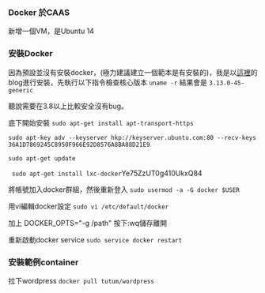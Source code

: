 
### Docker 於CAAS
新增一個VM，是Ubuntu 14

### 安裝Docker

因為預設並沒有安裝docker，(極力建議建立一個範本是有安裝的)，我是以[這裡](http://jamyy.us.to/blog/2014/06/6500.html)的blog進行安裝，先執行以下指令檢查核心版本
`uname -r` 
結果會是
`3.13.0-45-generic`

聽說需要在3.8以上比較安全沒有bug。

底下開始安裝
`sudo apt-get install apt-transport-https`

 `sudo apt-key adv --keyserver hkp://keyserver.ubuntu.com:80 --recv-keys 36A1D7869245C8950F966E92D8576A8BA88D21E9`
 
 `sudo apt-get update`
 
` sudo apt-get install lxc-docker`Ye75ZzUT0g410UkxQ84

將帳號加入docker群組，然後重新登入
`sudo usermod -a -G docker $USER`

用vi編輯docker設定
`sudo vi /etc/default/docker`

加上 DOCKER_OPTS="-g /path"
按下:wq儲存離開

重新啟動docker service
`sudo service docker restart`

### 安裝範例container
拉下wordpress
 `docker pull tutum/wordpress` 

